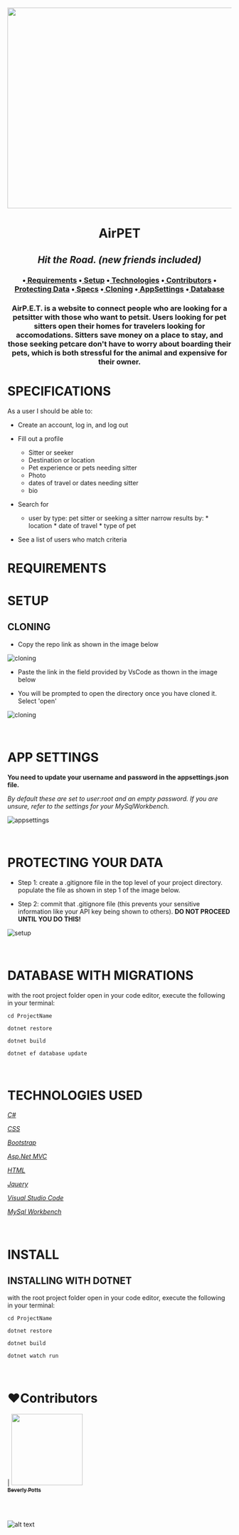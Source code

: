 <h1 align='center'><img width='900' height='450' src=''><br>


**<h1 align = 'center'>AirPET**


*<h2 align ='center'>Hit the Road. (new friends included)*


<h3 align ='center'>•<a href='#requirements'> Requirements</a> •<a href='#setup'> Setup</a> •<a href='#technologies-used'> Technologies</a> •<a href='#❤️contributors'> Contributors</a> •<a href='#protecting-your-data'> Protecting Data</a> •<a href='#specifications'> Specs</a> •<a href='#cloning'> Cloning</a> •<a href='#app-settings'> AppSettings</a> •<a href='#database-with-migrations'> Database</a></h3>


<h3 align='center'>AirP.E.T. is a website to connect people who are looking for a petsitter with those who want to petsit. Users looking for pet sitters open their homes for travelers looking for accomodations. Sitters save money on a place to stay, and those seeking petcare don't have to worry about boarding their pets, which is both stressful for the animal and expensive for their owner. </h3>

# **SPECIFICATIONS**

As a user I should be able to:

* Create an account, log in, and log out

* Fill out a profile
    * Sitter or seeker
    * Destination or location
    * Pet experience or pets needing sitter
    * Photo
    * dates of travel or dates needing sitter
    * bio

* Search for
    * user by type: pet sitter or seeking a sitter
        narrow results by: 
              * location
              * date of travel
              * type of pet

* See a list of users who match criteria

# **REQUIREMENTS**

# **SETUP**

## **CLONING**

* Copy the repo link as shown in the image below

![cloning](https://coding-assets.s3-us-west-2.amazonaws.com/img/clone.gif 'How to clone repo')

* Paste the link in the field provided by VsCode as thown in the image below

* You will be prompted to open the directory once you have cloned it. Select 'open'

![cloning](https://coding-assets.s3-us-west-2.amazonaws.com/img/clone-github2.gif 'Cloning from Github within VSCode')

<br>

# **APP SETTINGS**

**You need to update your username and password in the appsettings.json file.**

_By default these are set to user:root and an empty password. If you are unsure, refer to the settings for your MySqlWorkbench._

![appsettings](https://coding-assets.s3-us-west-2.amazonaws.com/img/app-settings.png)

<br>

# **PROTECTING YOUR DATA**

* Step 1: create a .gitignore file in the top level of your project directory. populate the file as shown in step 1 of the image below.

* Step 2: commit that .gitignore file (this prevents your sensitive information like your API key being shown to others). **DO NOT PROCEED UNTIL YOU DO THIS!**

![setup](https://coding-assets.s3-us-west-2.amazonaws.com/img/readme-image-3.jpg 'Set up instructions')

<br>

# **DATABASE WITH MIGRATIONS**

with the root project folder open in your code editor, execute the following in your terminal:

``cd ProjectName``

``dotnet restore``

``dotnet build``

``dotnet ef database update``

<br>

# **TECHNOLOGIES USED**

_[C#](https://docs.microsoft.com/en-us/dotnet/csharp/)_

_[CSS](https://en.wikipedia.org/wiki/Cascading_Style_Sheets)_

_[Bootstrap](https://getbootstrap.com/)_

_[Asp.Net MVC](https://dotnet.microsoft.com/apps/aspnet/mvc)_

_[HTML](https://developer.mozilla.org/en-US/docs/Web/HTML)_

_[Jquery](https://jquery.com/)_

_[Visual Studio Code](https://code.visualstudio.com/)_

_[MySql Workbench](https://www.mysql.com/products/workbench/)_

<br>

# **INSTALL**

## **INSTALLING WITH DOTNET**


with the root project folder open in your code editor, execute the following in your terminal:

``cd ProjectName``

``dotnet restore``

``dotnet build``

``dotnet watch run``

<br>

# **❤️Contributors**

| [<img src='https://coding-assets.s3-us-west-2.amazonaws.com/linked-in-images/beverly-potts.jpeg' width='160px;'/><br /><sub><b>Beverly Potts</b></sub>](https://www.linkedin.com/in/beverlypotts/)<br />

<br>

<br>

![alt text][logo]

[logo]: https://img.shields.io/bower/l/bootstrap 'MIT License'

 